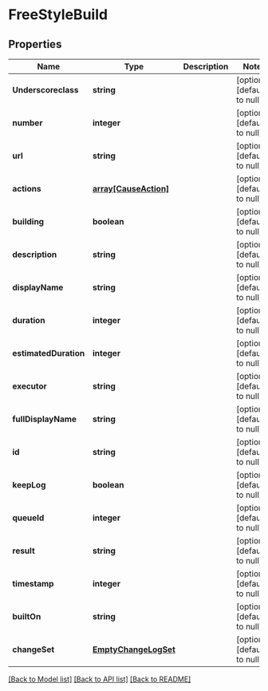 # FreeStyleBuild

## Properties
Name | Type | Description | Notes
------------ | ------------- | ------------- | -------------
**Underscoreclass** | **string** |  | [optional] [default to null]
**number** | **integer** |  | [optional] [default to null]
**url** | **string** |  | [optional] [default to null]
**actions** | [**array[CauseAction]**](CauseAction.md) |  | [optional] [default to null]
**building** | **boolean** |  | [optional] [default to null]
**description** | **string** |  | [optional] [default to null]
**displayName** | **string** |  | [optional] [default to null]
**duration** | **integer** |  | [optional] [default to null]
**estimatedDuration** | **integer** |  | [optional] [default to null]
**executor** | **string** |  | [optional] [default to null]
**fullDisplayName** | **string** |  | [optional] [default to null]
**id** | **string** |  | [optional] [default to null]
**keepLog** | **boolean** |  | [optional] [default to null]
**queueId** | **integer** |  | [optional] [default to null]
**result** | **string** |  | [optional] [default to null]
**timestamp** | **integer** |  | [optional] [default to null]
**builtOn** | **string** |  | [optional] [default to null]
**changeSet** | [**EmptyChangeLogSet**](EmptyChangeLogSet.md) |  | [optional] [default to null]

[[Back to Model list]](../README.md#documentation-for-models) [[Back to API list]](../README.md#documentation-for-api-endpoints) [[Back to README]](../README.md)


